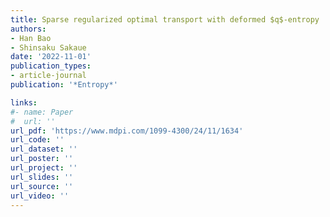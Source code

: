 ```yaml
---
title: Sparse regularized optimal transport with deformed $q$-entropy
authors:
- Han Bao
- Shinsaku Sakaue
date: '2022-11-01'
publication_types:
- article-journal
publication: '*Entropy*'

links:
#- name: Paper
#  url: ''
url_pdf: 'https://www.mdpi.com/1099-4300/24/11/1634'
url_code: ''
url_dataset: ''
url_poster: ''
url_project: ''
url_slides: ''
url_source: ''
url_video: ''
---
```


